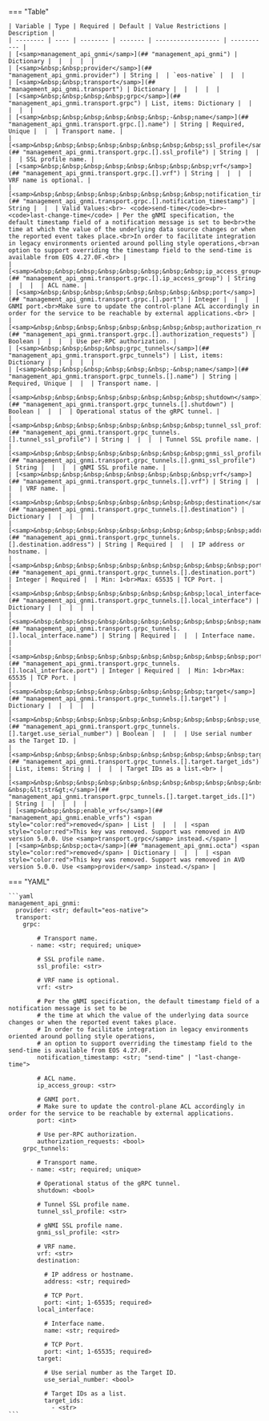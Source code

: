 <!--
  ~ Copyright (c) 2025 Arista Networks, Inc.
  ~ Use of this source code is governed by the Apache License 2.0
  ~ that can be found in the LICENSE file.
  -->
=== "Table"

    | Variable | Type | Required | Default | Value Restrictions | Description |
    | -------- | ---- | -------- | ------- | ------------------ | ----------- |
    | [<samp>management_api_gnmi</samp>](## "management_api_gnmi") | Dictionary |  |  |  |  |
    | [<samp>&nbsp;&nbsp;provider</samp>](## "management_api_gnmi.provider") | String |  | `eos-native` |  |  |
    | [<samp>&nbsp;&nbsp;transport</samp>](## "management_api_gnmi.transport") | Dictionary |  |  |  |  |
    | [<samp>&nbsp;&nbsp;&nbsp;&nbsp;grpc</samp>](## "management_api_gnmi.transport.grpc") | List, items: Dictionary |  |  |  |  |
    | [<samp>&nbsp;&nbsp;&nbsp;&nbsp;&nbsp;&nbsp;-&nbsp;name</samp>](## "management_api_gnmi.transport.grpc.[].name") | String | Required, Unique |  |  | Transport name. |
    | [<samp>&nbsp;&nbsp;&nbsp;&nbsp;&nbsp;&nbsp;&nbsp;&nbsp;ssl_profile</samp>](## "management_api_gnmi.transport.grpc.[].ssl_profile") | String |  |  |  | SSL profile name. |
    | [<samp>&nbsp;&nbsp;&nbsp;&nbsp;&nbsp;&nbsp;&nbsp;&nbsp;vrf</samp>](## "management_api_gnmi.transport.grpc.[].vrf") | String |  |  |  | VRF name is optional. |
    | [<samp>&nbsp;&nbsp;&nbsp;&nbsp;&nbsp;&nbsp;&nbsp;&nbsp;notification_timestamp</samp>](## "management_api_gnmi.transport.grpc.[].notification_timestamp") | String |  |  | Valid Values:<br>- <code>send-time</code><br>- <code>last-change-time</code> | Per the gNMI specification, the default timestamp field of a notification message is set to be<br>the time at which the value of the underlying data source changes or when the reported event takes place.<br>In order to facilitate integration in legacy environments oriented around polling style operations,<br>an option to support overriding the timestamp field to the send-time is available from EOS 4.27.0F.<br> |
    | [<samp>&nbsp;&nbsp;&nbsp;&nbsp;&nbsp;&nbsp;&nbsp;&nbsp;ip_access_group</samp>](## "management_api_gnmi.transport.grpc.[].ip_access_group") | String |  |  |  | ACL name. |
    | [<samp>&nbsp;&nbsp;&nbsp;&nbsp;&nbsp;&nbsp;&nbsp;&nbsp;port</samp>](## "management_api_gnmi.transport.grpc.[].port") | Integer |  |  |  | GNMI port.<br>Make sure to update the control-plane ACL accordingly in order for the service to be reachable by external applications.<br> |
    | [<samp>&nbsp;&nbsp;&nbsp;&nbsp;&nbsp;&nbsp;&nbsp;&nbsp;authorization_requests</samp>](## "management_api_gnmi.transport.grpc.[].authorization_requests") | Boolean |  |  |  | Use per-RPC authorization. |
    | [<samp>&nbsp;&nbsp;&nbsp;&nbsp;grpc_tunnels</samp>](## "management_api_gnmi.transport.grpc_tunnels") | List, items: Dictionary |  |  |  |  |
    | [<samp>&nbsp;&nbsp;&nbsp;&nbsp;&nbsp;&nbsp;-&nbsp;name</samp>](## "management_api_gnmi.transport.grpc_tunnels.[].name") | String | Required, Unique |  |  | Transport name. |
    | [<samp>&nbsp;&nbsp;&nbsp;&nbsp;&nbsp;&nbsp;&nbsp;&nbsp;shutdown</samp>](## "management_api_gnmi.transport.grpc_tunnels.[].shutdown") | Boolean |  |  |  | Operational status of the gRPC tunnel. |
    | [<samp>&nbsp;&nbsp;&nbsp;&nbsp;&nbsp;&nbsp;&nbsp;&nbsp;tunnel_ssl_profile</samp>](## "management_api_gnmi.transport.grpc_tunnels.[].tunnel_ssl_profile") | String |  |  |  | Tunnel SSL profile name. |
    | [<samp>&nbsp;&nbsp;&nbsp;&nbsp;&nbsp;&nbsp;&nbsp;&nbsp;gnmi_ssl_profile</samp>](## "management_api_gnmi.transport.grpc_tunnels.[].gnmi_ssl_profile") | String |  |  |  | gNMI SSL profile name. |
    | [<samp>&nbsp;&nbsp;&nbsp;&nbsp;&nbsp;&nbsp;&nbsp;&nbsp;vrf</samp>](## "management_api_gnmi.transport.grpc_tunnels.[].vrf") | String |  |  |  | VRF name. |
    | [<samp>&nbsp;&nbsp;&nbsp;&nbsp;&nbsp;&nbsp;&nbsp;&nbsp;destination</samp>](## "management_api_gnmi.transport.grpc_tunnels.[].destination") | Dictionary |  |  |  |  |
    | [<samp>&nbsp;&nbsp;&nbsp;&nbsp;&nbsp;&nbsp;&nbsp;&nbsp;&nbsp;&nbsp;address</samp>](## "management_api_gnmi.transport.grpc_tunnels.[].destination.address") | String | Required |  |  | IP address or hostname. |
    | [<samp>&nbsp;&nbsp;&nbsp;&nbsp;&nbsp;&nbsp;&nbsp;&nbsp;&nbsp;&nbsp;port</samp>](## "management_api_gnmi.transport.grpc_tunnels.[].destination.port") | Integer | Required |  | Min: 1<br>Max: 65535 | TCP Port. |
    | [<samp>&nbsp;&nbsp;&nbsp;&nbsp;&nbsp;&nbsp;&nbsp;&nbsp;local_interface</samp>](## "management_api_gnmi.transport.grpc_tunnels.[].local_interface") | Dictionary |  |  |  |  |
    | [<samp>&nbsp;&nbsp;&nbsp;&nbsp;&nbsp;&nbsp;&nbsp;&nbsp;&nbsp;&nbsp;name</samp>](## "management_api_gnmi.transport.grpc_tunnels.[].local_interface.name") | String | Required |  |  | Interface name. |
    | [<samp>&nbsp;&nbsp;&nbsp;&nbsp;&nbsp;&nbsp;&nbsp;&nbsp;&nbsp;&nbsp;port</samp>](## "management_api_gnmi.transport.grpc_tunnels.[].local_interface.port") | Integer | Required |  | Min: 1<br>Max: 65535 | TCP Port. |
    | [<samp>&nbsp;&nbsp;&nbsp;&nbsp;&nbsp;&nbsp;&nbsp;&nbsp;target</samp>](## "management_api_gnmi.transport.grpc_tunnels.[].target") | Dictionary |  |  |  |  |
    | [<samp>&nbsp;&nbsp;&nbsp;&nbsp;&nbsp;&nbsp;&nbsp;&nbsp;&nbsp;&nbsp;use_serial_number</samp>](## "management_api_gnmi.transport.grpc_tunnels.[].target.use_serial_number") | Boolean |  |  |  | Use serial number as the Target ID. |
    | [<samp>&nbsp;&nbsp;&nbsp;&nbsp;&nbsp;&nbsp;&nbsp;&nbsp;&nbsp;&nbsp;target_ids</samp>](## "management_api_gnmi.transport.grpc_tunnels.[].target.target_ids") | List, items: String |  |  |  | Target IDs as a list.<br> |
    | [<samp>&nbsp;&nbsp;&nbsp;&nbsp;&nbsp;&nbsp;&nbsp;&nbsp;&nbsp;&nbsp;&nbsp;&nbsp;-&nbsp;&lt;str&gt;</samp>](## "management_api_gnmi.transport.grpc_tunnels.[].target.target_ids.[]") | String |  |  |  |  |
    | [<samp>&nbsp;&nbsp;enable_vrfs</samp>](## "management_api_gnmi.enable_vrfs") <span style="color:red">removed</span> | List |  |  |  | <span style="color:red">This key was removed. Support was removed in AVD version 5.0.0. Use <samp>transport.grpc</samp> instead.</span> |
    | [<samp>&nbsp;&nbsp;octa</samp>](## "management_api_gnmi.octa") <span style="color:red">removed</span> | Dictionary |  |  |  | <span style="color:red">This key was removed. Support was removed in AVD version 5.0.0. Use <samp>provider</samp> instead.</span> |

=== "YAML"

    ```yaml
    management_api_gnmi:
      provider: <str; default="eos-native">
      transport:
        grpc:

            # Transport name.
          - name: <str; required; unique>

            # SSL profile name.
            ssl_profile: <str>

            # VRF name is optional.
            vrf: <str>

            # Per the gNMI specification, the default timestamp field of a notification message is set to be
            # the time at which the value of the underlying data source changes or when the reported event takes place.
            # In order to facilitate integration in legacy environments oriented around polling style operations,
            # an option to support overriding the timestamp field to the send-time is available from EOS 4.27.0F.
            notification_timestamp: <str; "send-time" | "last-change-time">

            # ACL name.
            ip_access_group: <str>

            # GNMI port.
            # Make sure to update the control-plane ACL accordingly in order for the service to be reachable by external applications.
            port: <int>

            # Use per-RPC authorization.
            authorization_requests: <bool>
        grpc_tunnels:

            # Transport name.
          - name: <str; required; unique>

            # Operational status of the gRPC tunnel.
            shutdown: <bool>

            # Tunnel SSL profile name.
            tunnel_ssl_profile: <str>

            # gNMI SSL profile name.
            gnmi_ssl_profile: <str>

            # VRF name.
            vrf: <str>
            destination:

              # IP address or hostname.
              address: <str; required>

              # TCP Port.
              port: <int; 1-65535; required>
            local_interface:

              # Interface name.
              name: <str; required>

              # TCP Port.
              port: <int; 1-65535; required>
            target:

              # Use serial number as the Target ID.
              use_serial_number: <bool>

              # Target IDs as a list.
              target_ids:
                - <str>
    ```
